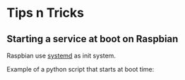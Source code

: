 # Tips n Tricks

## Starting a service at boot on Raspbian

Raspbian use [systemd](https://www.raspberrypi.org/documentation/linux/usage/systemd.md) as init system.

Example of a python script that starts at boot time:
